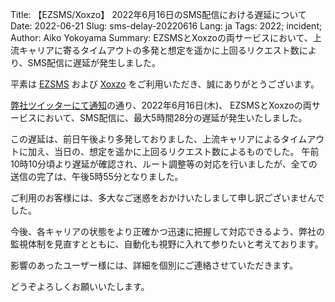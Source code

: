 Title: 【EZSMS/Xoxzo】 2022年6月16日のSMS配信における遅延について
Date: 2022-06-21
Slug: sms-delay-20220616
Lang: ja
Tags: 2022; incident;
Author: Aiko Yokoyama
Summary: EZSMSとXoxzoの両サービスにおいて、上流キャリアに寄るタイムアウトの多発と想定を遥かに上回るリクエスト数により、SMS配信に遅延が発生しました。

平素は [EZSMS](https://www.ezsms.biz/ja/) および [Xoxzo](https://www.xoxzo.com/ja/) をご利用いただき、誠にありがとうございます。

[弊社ツイッターにて通知](https://twitter.com/xoxzocom/status/1537357487632171008 )の通り、2022年6月16日(木)、
EZSMSとXoxzoの両サービスにおいて、SMS配信に、最大5時間28分の遅延が発生いたしました。

この遅延は、前日午後より多発しておりました、上流キャリアによるタイムアウトに加え、当日の、想定を遥かに上回るリクエスト数によるものでした。
午前10時10分頃より遅延が確認され、ルート調整等の対応を行いましたが、全ての送信の完了は、午後5時55分となりました。

ご利用のお客様には、多大なご迷惑をおかけいたしまして申し訳ございませんでした。

今後、各キャリアの状態をより正確かつ迅速に把握して対応できるよう、弊社の監視体制を見直すとともに、自動化も視野に入れて参りたいと考えております。

影響のあったユーザー様には、詳細を個別にご連絡させていただきます。

どうぞよろしくお願いいたします。

